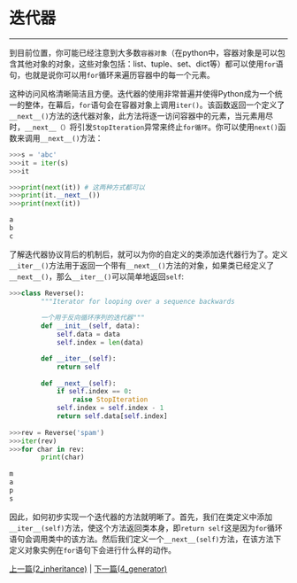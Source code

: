# 迭代器

------------------------------

到目前位置，你可能已经注意到大多数```容器对象```（在python中，容器对象是可以包含其他对象的对象，这些对象包括：list、tuple、set、dict等）都可以使用```for```语句，也就是说你可以用```for```循环来遍历容器中的每一个元素。

这种访问风格清晰简洁且方便。迭代器的使用非常普遍并使得Python成为一个统一的整体，在幕后，```for```语句会在容器对象上调用```iter()```。该函数返回一个定义了```__next__()```方法的迭代器对象，此方法将逐一访问容器中的元素，当元素用尽时，```__next__（）```将引发```StopIteration```异常来终止```for循环```。你可以使用```next()```函数来调用```__next__()```方法：


```python
>>>s = 'abc'
>>>it = iter(s)
>>>it

>>>print(next(it)) # 这两种方式都可以
>>>print(it.__next__())
>>>print(next(it))

a
b
c
```

    

了解迭代器协议背后的机制后，就可以为你的自定义的类添加迭代器行为了。定义```__iter__()```方法用于返回一个带有```__next__()```方法的对象，如果类已经定义了```__next__()```，那么```__iter__()```可以简单地返回```self```:


```python
>>>class Reverse():
        """Iterator for looping over a sequence backwards
        
        一个用于反向循环序列的迭代器"""
        def __init__(self, data):
            self.data = data
            self.index = len(data)

        def __iter__(self):
            return self
        
        def __next__(self):
            if self.index == 0:
                raise StopIteration
            self.index = self.index - 1
            return self.data[self.index]
    
>>>rev = Reverse('spam')
>>>iter(rev)
>>>for char in rev:
        print(char)
  
m
a
p
s
```

    

因此，如何初步实现一个迭代器的方法就明晰了。首先，我们在类定义中添加```__iter__(self)```方法，使这个方法返回类本身，即```return self```这是因为```for```循环语句会调用类中的该方法。然后我们定义一个```__next__(self)```方法，在该方法下定义对象实例在```for```语句下会进行什么样的动作。

[上一篇(2_inheritance)](./2_inheritance.md) | [下一篇(4_generator)](./4_generator.md)